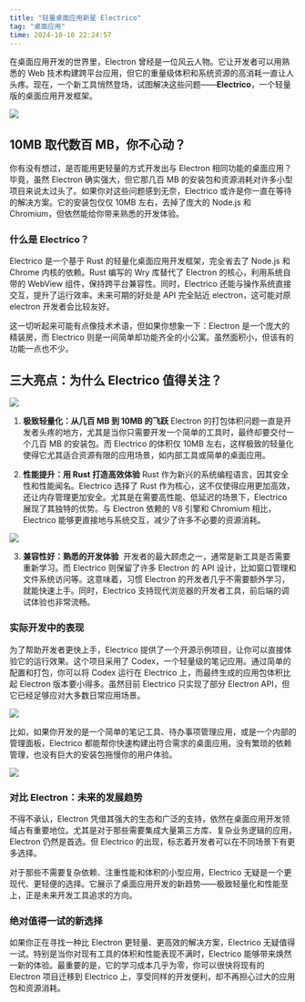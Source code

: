 ```yaml
---
title: "轻量桌面应用新星 Electrico"
tag: "桌面应用"
time: 2024-10-10 22:24:57
---
```


在桌面应用开发的世界里，Electron 曾经是一位风云人物。它让开发者可以用熟悉的 Web 技术构建跨平台应用，但它的重量级体积和系统资源的高消耗一直让人头疼。现在，一个新工具悄然登场，试图解决这些问题——**Electrico**，一个轻量版的桌面应用开发框架。

<img src="../imgs/91/01.webp" />

## 10MB 取代数百 MB，你不心动？

你有没有想过，是否能用更轻量的方式开发出与 Electron 相同功能的桌面应用？毕竟，虽然 Electron 确实强大，但它那几百 MB 的安装包和资源消耗对许多小型项目来说太过头了。如果你对这些问题感到无奈，Electrico 或许是你一直在等待的解决方案。它的安装包仅仅 10MB 左右，去掉了庞大的 Node.js 和 Chromium，但依然能给你带来熟悉的开发体验。

### 什么是 Electrico？

Electrico 是一个基于 Rust 的轻量化桌面应用开发框架，完全省去了 Node.js 和 Chrome 内核的依赖。Rust 编写的 Wry 库替代了 Electron 的核心，利用系统自带的 WebView 组件，保持跨平台兼容性。同时，Electrico 还能与操作系统直接交互，提升了运行效率。未来可期的好处是 API 完全贴近 electron，这可能对原 electron 开发者会比较友好。

这一切听起来可能有点像技术术语，但如果你想象一下：Electron 是一个庞大的精装房，而 Electrico 则是一间简单却功能齐全的小公寓。虽然面积小，但该有的功能一点也不少。

## 三大亮点：为什么 Electrico 值得关注？

<img src="../imgs/91/02.webp" />

1. **极致轻量化：从几百 MB 到 10MB 的飞跃** Electron 的打包体积问题一直是开发者头疼的地方，尤其是当你只需要开发一个简单的工具时，最终却要交付一个几百 MB 的安装包。而 Electrico 的体积仅 10MB 左右，这样极致的轻量化使得它尤其适合资源有限的应用场景，如内部工具或简单的桌面应用。

2. **性能提升：用 Rust 打造高效体验** Rust 作为新兴的系统编程语言，因其安全性和性能闻名。Electrico 选择了 Rust 作为核心，这不仅使得应用更加高效，还让内存管理更加安全。尤其是在需要高性能、低延迟的场景下，Electrico 展现了其独特的优势。与 Electron 依赖的 V8 引擎和 Chromium 相比，Electrico 能够更直接地与系统交互，减少了许多不必要的资源消耗。

<img src="../imgs/91/03.webp" />

3. **兼容性好：熟悉的开发体验**  开发者的最大顾虑之一，通常是新工具是否需要重新学习。而 Electrico 则保留了许多 Electron 的 API 设计，比如窗口管理和文件系统访问等。这意味着，习惯 Electron 的开发者几乎不需要额外学习，就能快速上手。同时，Electrico 支持现代浏览器的开发者工具，前后端的调试体验也非常流畅。

### 实际开发中的表现

为了帮助开发者更快上手，Electrico 提供了一个开源示例项目，让你可以直接体验它的运行效果。这个项目采用了 Codex，一个轻量级的笔记应用。通过简单的配置和打包，你可以将 Codex 运行在 Electrico 上，而最终生成的应用包体积比起 Electron 版本要小得多。虽然目前 Electrico 只实现了部分 Electron API，但它已经足够应对大多数日常应用场景。

<img src="../imgs/91/04.webp" />

比如，如果你开发的是一个简单的笔记工具、待办事项管理应用，或是一个内部的管理面板，Electrico 都能帮你快速构建出符合需求的桌面应用。没有繁琐的依赖管理，也没有巨大的安装包拖慢你的用户体验。

<img src="../imgs/91/05.webp" />

### 对比 Electron：未来的发展趋势

不得不承认，Electron 凭借其强大的生态和广泛的支持，依然在桌面应用开发领域占有重要地位。尤其是对于那些需要集成大量第三方库、复杂业务逻辑的应用，Electron 仍然是首选。但 Electrico 的出现，标志着开发者可以在不同场景下有更多选择。

对于那些不需要复杂依赖、注重性能和体积的小型应用，Electrico 无疑是一个更现代、更轻便的选择。它展示了桌面应用开发的新趋势——极致轻量化和性能至上，正是未来开发工具追求的方向。

### 绝对值得一试的新选择

如果你正在寻找一种比 Electron 更轻量、更高效的解决方案，Electrico 无疑值得一试。特别是当你对现有工具的体积和性能表现不满时，Electrico 能够带来焕然一新的体验。最重要的是，它的学习成本几乎为零，你可以很快将现有的 Electron 项目迁移到 Electrico 上，享受同样的开发便利，却不再担心过大的应用包和资源消耗。
